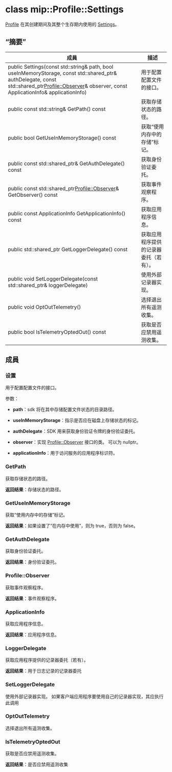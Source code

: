 # <a name="class-mipprofilesettings"></a>class mip::Profile::Settings 
[Profile](class_mip_profile.md) 在其创建期间及其整个生存期内使用的 [Settings](class_mip_profile_settings.md)。
  
## <a name="summary"></a>“摘要”
 成員                        | 描述                                
--------------------------------|---------------------------------------------
public Settings(const std::string& path, bool useInMemoryStorage, const std::shared_ptr<AuthDelegate>& authDelegate, const std::shared_ptr<Profile::Observer>& observer, const ApplicationInfo& applicationInfo)  |  用于配置配置文件的接口。
 public const std::string& GetPath() const  |  获取存储状态的路径。
 public bool GetUseInMemoryStorage() const  |  获取“使用内存中的存储”标记。
public const std::shared_ptr<AuthDelegate>& GetAuthDelegate() const  |  获取身份验证委托。
public const std::shared_ptr<Profile::Observer>& GetObserver() const  |  获取事件观察程序。
 public const ApplicationInfo GetApplicationInfo() const  |  获取应用程序信息。
public std::shared_ptr<LoggerDelegate> GetLoggerDelegate() const  |  获取应用程序提供的记录器委托（若有）。
public void SetLoggerDelegate(const std::shared_ptr<LoggerDelegate>& loggerDelegate)  |  使用外部记录器实现。
 public void OptOutTelemetry()  |  选择退出所有遥测收集。
 public bool IsTelemetryOptedOut() const  |  获取是否应禁用遥测收集。
  
## <a name="members"></a>成員
  
### <a name="settings"></a>设置
用于配置配置文件的接口。

参数：  
* **path**：sdk 将在其中存储配置文件状态的目录路径。 


* **useInMemoryStorage**：指示是否应在磁盘上存储状态的标记。 


* **authDelegate**：SDK 用来获取身份验证令牌的身份验证委托。 


* **observer**：实现 [Profile::Observer](class_mip_profile_observer.md) 接口的类。 可以为 nullptr。 


* **applicationInfo**：用于访问服务的应用程序标识符。


  
### <a name="getpath"></a>GetPath
获取存储状态的路径。

  
**返回结果**：存储状态的路径。
  
### <a name="getuseinmemorystorage"></a>GetUseInMemoryStorage
获取“使用内存中的存储”标记。

  
**返回结果**：如果设置了“在内存中使用”，则为 true，否则为 false。
  
### <a name="getauthdelegate"></a>GetAuthDelegate
获取身份验证委托。

  
**返回结果**：身份验证委托。
  
### <a name="profileobserver"></a>Profile::Observer
获取事件观察程序。

  
**返回结果**：事件观察程序。
  
### <a name="applicationinfo"></a>ApplicationInfo
获取应用程序信息。

  
**返回结果**：应用程序信息。
  
### <a name="loggerdelegate"></a>LoggerDelegate
获取应用程序提供的记录器委托（若有）。

  
**返回结果**：用于日志记录的记录器委托
  
### <a name="setloggerdelegate"></a>SetLoggerDelegate
使用外部记录器实现。
如果客户端应用程序要使用自己的记录器实现，其应执行此调用
  
### <a name="optouttelemetry"></a>OptOutTelemetry
选择退出所有遥测收集。
  
### <a name="istelemetryoptedout"></a>IsTelemetryOptedOut
获取是否应禁用遥测收集。

  
**返回结果**：是否应禁用遥测收集